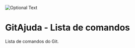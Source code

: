 ![Optional Text](../master/img/GitLogo.png)
# GitAjuda - Lista de comandos
Lista de comandos do Git.
